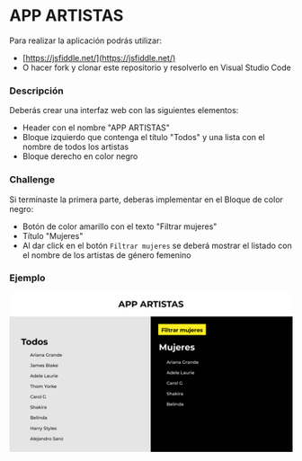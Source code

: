 # APP ARTISTAS
Para realizar la aplicación podrás utilizar:
- [https://jsfiddle.net/](https://jsfiddle.net/)
- O hacer fork y clonar este repositorio y resolverlo en Visual Studio Code

### Descripción
Deberás crear una interfaz web con las siguientes elementos:
- Header con el nombre "APP ARTISTAS"
- Bloque izquierdo que contenga el título "Todos" y una lista con el nombre de todos los artistas
- Bloque derecho en color negro

### Challenge
Si terminaste la primera parte, deberas implementar en el Bloque de color negro:

- Botón de color amarillo con el texto "Filtrar mujeres"
- Título "Mujeres"
- Al dar click en el botón `Filtrar mujeres` se deberá mostrar el listado con el nombre de los artistas de género femenino

### Ejemplo
![img](https://raw.githubusercontent.com/AnHernandezOlvera/app-artistas/main/images/app-artistas.jpg)
